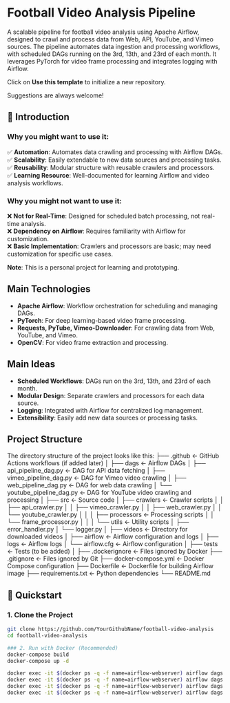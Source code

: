 # Football Video Analysis Pipeline

A scalable pipeline for football video analysis using Apache Airflow, designed to crawl and process data from Web, API, YouTube, and Vimeo sources. The pipeline automates data ingestion and processing workflows, with scheduled DAGs running on the 3rd, 13th, and 23rd of each month. It leverages PyTorch for video frame processing and integrates logging with Airflow.

Click on **Use this template** to initialize a new repository.

Suggestions are always welcome!

## 📌 Introduction

### Why you might want to use it:
✅ **Automation**: Automates data crawling and processing with Airflow DAGs.  
✅ **Scalability**: Easily extendable to new data sources and processing tasks.  
✅ **Reusability**: Modular structure with reusable crawlers and processors.  
✅ **Learning Resource**: Well-documented for learning Airflow and video analysis workflows.

### Why you might not want to use it:
❌ **Not for Real-Time**: Designed for scheduled batch processing, not real-time analysis.  
❌ **Dependency on Airflow**: Requires familiarity with Airflow for customization.  
❌ **Basic Implementation**: Crawlers and processors are basic; may need customization for specific use cases.

**Note**: This is a personal project for learning and prototyping.

## Main Technologies
- **Apache Airflow**: Workflow orchestration for scheduling and managing DAGs.
- **PyTorch**: For deep learning-based video frame processing.
- **Requests, PyTube, Vimeo-Downloader**: For crawling data from Web, YouTube, and Vimeo.
- **OpenCV**: For video frame extraction and processing.

## Main Ideas
- **Scheduled Workflows**: DAGs run on the 3rd, 13th, and 23rd of each month.
- **Modular Design**: Separate crawlers and processors for each data source.
- **Logging**: Integrated with Airflow for centralized log management.
- **Extensibility**: Easily add new data sources or processing tasks.

## Project Structure
The directory structure of the project looks like this:
├── .github                   <- GitHub Actions workflows (if added later)
│
├── dags                      <- Airflow DAGs
│   ├── api_pipeline_dag.py      <- DAG for API data fetching
│   ├── vimeo_pipeline_dag.py    <- DAG for Vimeo video crawling
│   ├── web_pipeline_dag.py      <- DAG for web data crawling
│   └── youtube_pipeline_dag.py  <- DAG for YouTube video crawling and processing
│
├── src                       <- Source code
│   ├── crawlers                 <- Crawler scripts
│   │   ├── api_crawler.py
│   │   ├── vimeo_crawler.py
│   │   ├── web_crawler.py
│   │   └── youtube_crawler.py
│   │
│   ├── processors               <- Processing scripts
│   │   └── frame_processor.py
│   │
│   └── utils                    <- Utility scripts
│       ├── error_handler.py
│       └── logger.py
│
├── videos                    <- Directory for downloaded videos
│
├── airflow                   <- Airflow configuration and logs
│   ├── logs                     <- Airflow logs
│   └── airflow.cfg              <- Airflow configuration
│
├── tests                     <- Tests (to be added)
│
├── .dockerignore             <- Files ignored by Docker
├── .gitignore                <- Files ignored by Git
├── docker-compose.yml        <- Docker Compose configuration
├── Dockerfile                <- Dockerfile for building Airflow image
├── requirements.txt          <- Python dependencies
└── README.md

## 🚀 Quickstart

### 1. Clone the Project
```bash
git clone https://github.com/YourGithubName/football-video-analysis
cd football-video-analysis

### 2. Run with Docker (Recommended)
docker-compose build
docker-compose up -d

docker exec -it $(docker ps -q -f name=airflow-webserver) airflow dags test web_pipeline 2025-06-02
docker exec -it $(docker ps -q -f name=airflow-webserver) airflow dags test api_pipeline 2025-06-02
docker exec -it $(docker ps -q -f name=airflow-webserver) airflow dags test youtube_pipeline 2025-06-02
docker exec -it $(docker ps -q -f name=airflow-webserver) airflow dags test vimeo_pipeline 2025-06-02
